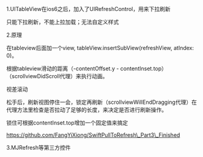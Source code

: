 1.UITableView在ios6之后，加入了UIRefreshControl，用来下拉刷新

只能下拉刷新，不能上拉加载；无法自定义样式

2.原理

在tableview后面加一个view, tableView.insertSubView\(refreshView, atIndex: 0\)。

根据tableview滑动的距离（-contentOffset.y - contentInset.top）（scrollviewDidScroll代理）来执行动画。

视差滚动

松手后，刷新视图停住一会，锁定再刷新（scrollviewWillEndDragging代理）在代理方法里检查是否拉动了足够的长度，来决定是否进行刷新操作。

锁住可根据contentInset.top增加一个固定值来搞定

https://github.com/FangYiXiong/SwiftPullToRefresh\_Part3\_Finished

3.MJRefresh等第三方控件


